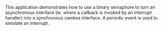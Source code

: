 <!--
     Copyright 2017, Data61, CSIRO (ABN 41 687 119 230)

     SPDX-License-Identifier: CC-BY-SA-4.0
-->

This application demonstrates how to use a binary semaphore to turn an
asynchronous interface (ie. where a callback is invoked by an interrupt handler)
into a synchronous camkes interface. A periodic event is used to simulate an
interrupt.

